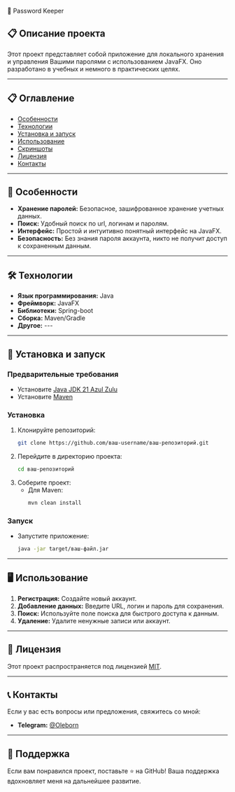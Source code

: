🚀 Password Keeper

## 📋 Описание проекта

Этот проект представляет собой приложение для локального хранения и управления Вашими паролями с использованием JavaFX. Оно разработано в учебных и немного в практических целях.

---

## 📋 Оглавление

- [Особенности](#-особенности)
- [Технологии](#-технологии)
- [Установка и запуск](#-установка-и-запуск)
- [Использование](#-использование)
- [Скриншоты](#-скриншоты)
- [Лицензия](#-лицензия)
- [Контакты](#-контакты)

---

## 🌟 Особенности

- **Хранение паролей:** Безопасное, зашифрованное хранение учетных данных.
- **Поиск:** Удобный поиск по url, логинам и паролям.
- **Интерфейс:** Простой и интуитивно понятный интерфейс на JavaFX.
- **Безопасность:** Без знания пароля аккаунта, никто не получит доступ к сохраненным данным.

---

## 🛠 Технологии

- **Язык программирования:** Java
- **Фреймворк:** JavaFX
- **Библиотеки:** Spring-boot
- **Сборка:** Maven/Gradle
- **Другое:** ---

---

## 🚀 Установка и запуск

### Предварительные требования

- Установите [Java JDK 21 Azul Zulu](https://www.azul.com/downloads/#zulu)
- Установите [Maven](https://maven.apache.org/download.cgi)

### Установка

1. Клонируйте репозиторий:
   ```bash
   git clone https://github.com/ваш-username/ваш-репозиторий.git
   ```
2. Перейдите в директорию проекта:
   ```bash
   cd ваш-репозиторий
   ```
3. Соберите проект:
   - Для Maven:
     ```bash
     mvn clean install
     ```

### Запуск

- Запустите приложение:
  ```bash
  java -jar target/ваш-файл.jar
  ```

---

## 🖥 Использование

1. **Регистрация:** Создайте новый аккаунт.
2. **Добавление данных:** Введите URL, логин и пароль для сохранения.
3. **Поиск:** Используйте поле поиска для быстрого доступа к данным.
4. **Удаление:** Удалите ненужные записи или аккаунт.

---

## 📜 Лицензия

Этот проект распространяется под лицензией [MIT](LICENSE).

---

## 📞 Контакты

Если у вас есть вопросы или предложения, свяжитесь со мной:

- **Telegram:** [@Oleborn](https://t.me/Oleborn)

---

## 💖 Поддержка

Если вам понравился проект, поставьте ⭐️ на GitHub! Ваша поддержка вдохновляет меня на дальнейшее развитие.
